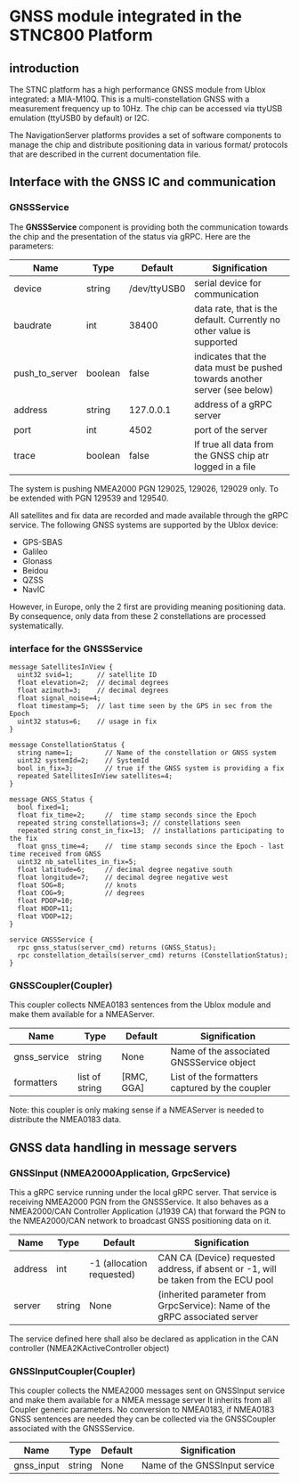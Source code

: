 # GNSS module integrated in the STNC800 Platform

## introduction

The STNC platform has a high performance GNSS module from Ublox integrated: a MIA-M10Q.
This is a multi-constellation GNSS with a measurement frequency up to 10Hz.
The chip can be accessed via ttyUSB emulation (ttyUSB0 by default) or I2C.

The NavigationServer platforms provides a set of software components to manage the chip and distribute positioning data in various format/ protocols that are described in the current documentation file.

## Interface with the GNSS IC and communication

### GNSSService

The **GNSSService** component is providing both the communication towards the chip and the presentation of the status via gRPC.
Here are the parameters:

| Name           | Type    | Default      | Signification                                                             |
|----------------|---------|--------------|---------------------------------------------------------------------------|
| device         | string  | /dev/ttyUSB0 | serial device for communication                                           |
| baudrate       | int     | 38400        | data rate, that is the default. Currently no other value is supported     |
| push_to_server | boolean | false        | indicates that the data must be pushed towards another server (see below) | 
| address        | string  | 127.0.0.1    | address of a gRPC server                                                  |
| port           | int     | 4502         | port of the server                                                        |
| trace          | boolean | false        | If true all data from the GNSS chip atr logged in a file                  |

The system is pushing NMEA2000 PGN 129025, 129026, 129029 only. To be extended with PGN 129539 and 129540.

All satellites and fix data are recorded and made available through the gRPC service. The following GNSS systems are supported by the Ublox device:

- GPS-SBAS
- Galileo
- Glonass
- Beidou
- QZSS
- NavIC

However, in Europe, only the 2 first are providing meaning positioning data. By consequence, only data from these 2 constellations are processed systematically.

### interface for the GNSSService

```
message SatellitesInView {
  uint32 svid=1;      // satellite ID
  float elevation=2;  // decimal degrees
  float azimuth=3;    // decimal degrees
  float signal_noise=4;
  float timestamp=5;  // last time seen by the GPS in sec from the Epoch
  uint32 status=6;    // usage in fix
}

message ConstellationStatus {
  string name=1;        // Name of the constellation or GNSS system
  uint32 systemId=2;    // SystemId 
  bool in_fix=3;        // true if the GNSS system is providing a fix
  repeated SatellitesInView satellites=4;
}

message GNSS_Status {
  bool fixed=1;
  float fix_time=2;     //  time stamp seconds since the Epoch
  repeated string constellations=3; // constellations seen
  repeated string const_in_fix=13;  // installations participating to the fix
  float gnss_time=4;    //  time stamp seconds since the Epoch - last time received from GNSS
  uint32 nb_satellites_in_fix=5;
  float latitude=6;     // decimal degree negative south
  float longitude=7;    // decimal degree negative west
  float SOG=8;          // knots
  float COG=9;          // degrees
  float PDOP=10;
  float HDOP=11;
  float VDOP=12;
}

service GNSSService {
  rpc gnss_status(server_cmd) returns (GNSS_Status);
  rpc constellation_details(server_cmd) returns (ConstellationStatus);
}
```

### GNSSCoupler(Coupler)

This coupler collects NMEA0183 sentences from the Ublox module and make them available for a NMEAServer.

| Name         | Type           | Default    | Signification                                  |
|--------------|----------------|------------|------------------------------------------------|
| gnss_service | string         | None       | Name of the associated GNSSService object      |
| formatters   | list of string | [RMC, GGA] | List of the formatters captured by the coupler |

Note: this coupler is only making sense if a NMEAServer is needed to distribute the NMEA0183 data.

## GNSS data handling in message servers

### GNSSInput (NMEA2000Application, GrpcService)

This a gRPC service running under the local gRPC server. That service is receiving NMEA2000 PGN from the GNSSService.
It also behaves as a NMEA2000/CAN Controller Application (J1939 CA) that forward the PGN to the NMEA2000/CAN network to broadcast GNSS positioning data on it.

| Name    | Type   | Default                   | Signification                                                                       |
|---------|--------|---------------------------|-------------------------------------------------------------------------------------|
| address | int    | -1 (allocation requested) | CAN CA (Device) requested address, if absent or -1, will be taken from the ECU pool |
| server  | string | None                      | (inherited parameter from GrpcService): Name of the gRPC associated server          |

The service defined here shall also be declared as application in the CAN controller (NMEA2KActiveController object)

### GNSSInputCoupler(Coupler)

This coupler collects the NMEA2000 messages sent on GNSSInput service and make them available for a NMEA message server
It inherits from all Coupler generic parameters. No conversion to NMEA0183, if NMEA0183 GNSS sentences are needed they can be collected via the GNSSCoupler associated with the GNSSService.

| Name       | Type   | Default | Signification                 |
|------------|--------|---------|-------------------------------|
| gnss_input | string | None    | Name of the GNSSInput service |

